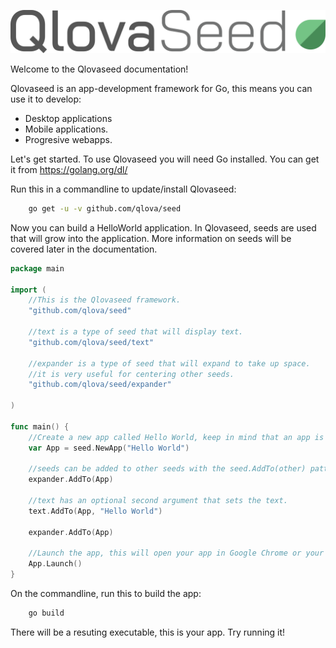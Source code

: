 ![Logo](logo.svg)  
  
Welcome to the Qlovaseed documentation!

Qlovaseed is an app-development framework for Go, this means you can use it to develop:

* Desktop applications
* Mobile applications.
* Progresive webapps. 

Let's get started. To use Qlovaseed you will need Go installed.
You can get it from https://golang.org/dl/

Run this in a commandline to update/install Qlovaseed:

```sh
	go get -u -v github.com/qlova/seed
```

Now you can build a HelloWorld application.
In Qlovaseed, seeds are used that will grow into the application.
More information on seeds will be covered later in the documentation.

```go
package main

import (
	//This is the Qlovaseed framework.
	"github.com/qlova/seed"

	//text is a type of seed that will display text.
	"github.com/qlova/seed/text"

	//expander is a type of seed that will expand to take up space.
	//it is very useful for centering other seeds.
	"github.com/qlova/seed/expander"
	
)

func main() {
	//Create a new app called Hello World, keep in mind that an app is also a seed.
	var App = seed.NewApp("Hello World")

	//seeds can be added to other seeds with the seed.AddTo(other) pattern.
	expander.AddTo(App)

	//text has an optional second argument that sets the text.
	text.AddTo(App, "Hello World")

	expander.AddTo(App)

	//Launch the app, this will open your app in Google Chrome or your default browser.
	App.Launch()
}

```

On the commandline, run this to build the app:

```sh
	go build
```

There will be a resuting executable, this is your app. Try running it!